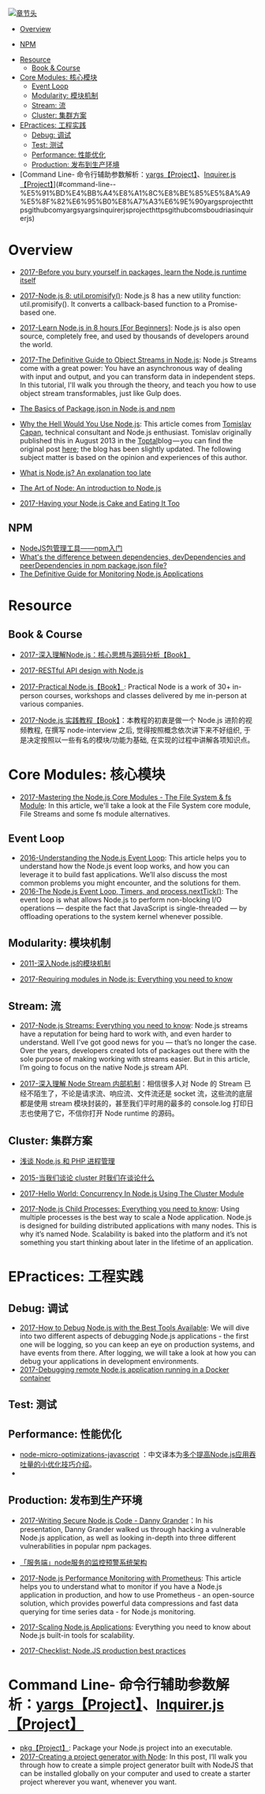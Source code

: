 [![章节头](https://parg.co/UGo)](https://parg.co/b4z) 
 - [Overview](#overview)
  * [NPM](#npm)
- [Resource](#resource)
  * [Book & Course](#book--course)
- [Core Modules: 核心模块](#core-modules-%E6%A0%B8%E5%BF%83%E6%A8%A1%E5%9D%97)
  * [Event Loop](#event-loop)
  * [Modularity: 模块机制](#modularity-%E6%A8%A1%E5%9D%97%E6%9C%BA%E5%88%B6)
  * [Stream: 流](#stream-%E6%B5%81)
  * [Cluster: 集群方案](#cluster-%E9%9B%86%E7%BE%A4%E6%96%B9%E6%A1%88)
- [EPractices: 工程实践](#epractices-%E5%B7%A5%E7%A8%8B%E5%AE%9E%E8%B7%B5)
  * [Debug: 调试](#debug-%E8%B0%83%E8%AF%95)
  * [Test: 测试](#test-%E6%B5%8B%E8%AF%95)
  * [Performance: 性能优化](#performance-%E6%80%A7%E8%83%BD%E4%BC%98%E5%8C%96)
  * [Production: 发布到生产环境](#production-%E5%8F%91%E5%B8%83%E5%88%B0%E7%94%9F%E4%BA%A7%E7%8E%AF%E5%A2%83)
- [Command Line- 命令行辅助参数解析：[yargs【Project】](https://github.com/yargs/yargs)、[Inquirer.js【Project】](https://github.com/SBoudrias/Inquirer.js)](#command-line--%E5%91%BD%E4%BB%A4%E8%A1%8C%E8%BE%85%E5%8A%A9%E5%8F%82%E6%95%B0%E8%A7%A3%E6%9E%90yargsprojecthttpsgithubcomyargsyargsinquirerjsprojecthttpsgithubcomsboudriasinquirerjs) 


# Overview
- [2017-Before you bury yourself in packages, learn the Node.js runtime itself](https://parg.co/b4I) 

- [2017-Node.js 8: util.promisify()](http://2ality.com/2017/05/util-promisify.html): Node.js 8 has a new utility function: util.promisify(). It converts a callback-based function to a Promise-based one.
- [2017-Learn Node.js in 8 hours [For Beginners]](https://parg.co/bNy): Node.js is also open source, completely free, and used by thousands of developers around the world.
- [2017-The Definitive Guide to Object Streams in Node.js](https://parg.co/bfV): Node.js Streams come with a great power: You have an asynchronous way of dealing with input and output, and you can transform data in independent steps. In this tutorial, I'll walk you through the theory, and teach you how to use object stream transformables, just like Gulp does.
- [The Basics of Package.json in Node.js and npm](http://6me.us/zFEia8)
- [Why the Hell Would You Use Node.js](https://medium.com/the-node-js-collection/why-the-hell-would-you-use-node-js-4b053b94ab8e#.71g206imf): This article comes from [Tomislav Capan](https://twitter.com/tomislavcapan), technical consultant and Node.js enthusiast. Tomislav originally published this in August 2013 in the [Toptal](https://www.toptal.com/developers)blog — you can find the original post [here](https://www.toptal.com/nodejs/why-the-hell-would-i-use-node-js); the blog has been slightly updated. The following subject matter is based on the opinion and experiences of this author.
- [What is Node.js? An explanation too late](https://lethalbrains.com/what-is-node-js-an-explanation-too-late-477c10778dea#.5daatualo) 
- [The Art of Node: An introduction to Node.js](https://github.com/maxogden/art-of-node#modules)
- [2017-Having your Node.js Cake and Eating It Too](https://parg.co/bTW)
## NPM
- [NodeJS包管理工具——npm入门](http://aerotiger.info/archives/beginners-guide-node-package-manager.html?hmsr=toutiao.io&utm_medium=toutiao.io&utm_source=toutiao.io)
- [What's the difference between dependencies, devDependencies and peerDependencies in npm package.json file?](http://stackoverflow.com/questions/18875674/whats-the-difference-between-dependencies-devdependencies-and-peerdependencies/22004559#22004559)
- [The Definitive Guide for Monitoring Node.js Applications](https://blog.risingstack.com/monitoring-nodejs-applications-nodejs-at-scale/)


# Resource
## Book & Course
- [2017-深入理解Node.js：核心思想与源码分析【Book】](http://6me.us/epg)
- [2017-RESTful API design with Node.js](https://hackernoon.com/restful-api-design-with-node-js-26ccf66eab09)

- [2017-Practical Node.js【Book】](https://github.com/azat-co/practicalnode): Practical Node is a work of 30+ in-person courses, workshops and classes delivered by me in-person at various companies.

- [2017-Node.js 实践教程【Book】](https://github.com/ElemeFE/node-practice)：本教程的初衷是做一个 Node.js 进阶的视频教程, 在撰写 node-interview 之后, 觉得按照概念依次讲下来不好组织, 于是决定按照以一些有名的模块/功能为基础, 在实现的过程中讲解各项知识点。



# Core Modules: 核心模块
- [2017-Mastering the Node.js Core Modules - The File System & fs Module](https://blog.risingstack.com/mastering-the-nodejs-core-modules-file-system-fs-module/): In this article, we'll take a look at the File System core module, File Streams and some fs module alternatives.
## Event Loop
- [2016-Understanding the Node.js Event Loop](https://blog.risingstack.com/node-js-at-scale-understanding-node-js-event-loop/): This article helps you to understand how the Node.js event loop works, and how you can leverage it to build fast applications. We’ll also discuss the most common problems you might encounter, and the solutions for them.
- [2016-The Node.js Event Loop, Timers, and process.nextTick()](https://parg.co/b1l): The event loop is what allows Node.js to perform non-blocking I/O operations — despite the fact that JavaScript is single-threaded — by offloading operations to the system kernel whenever possible.
## Modularity: 模块机制

- [2011-深入Node.js的模块机制](http://www.infoq.com/cn/articles/nodejs-module-mechanism)


- [2017-Requiring modules in Node.js: Everything you need to know](https://parg.co/bQl) 
## Stream: 流
- [2017-Node.js Streams: Everything you need to know](https://parg.co/bJN): Node.js streams have a reputation for being hard to work with, and even harder to understand. Well I’ve got good news for you — that’s no longer the case. Over the years, developers created lots of packages out there with the sole purpose of making working with streams easier. But in this article, I’m going to focus on the native Node.js stream API.

- [2017-深入理解 Node Stream 内部机制](http://www.barretlee.com/blog/2017/06/06/dive-to-nodejs-at-stream-module/)：相信很多人对 Node 的 Stream 已经不陌生了，不论是请求流、响应流、文件流还是 socket 流，这些流的底层都是使用 stream 模块封装的，甚至我们平时用的最多的 console.log 打印日志也使用了它，不信你打开 Node runtime 的源码。
## Cluster: 集群方案
- [浅谈 Node.js 和 PHP 进程管理](http://taobaofed.org/blog/2015/11/24/nodejs-php-process-manager/)

- [2015-当我们谈论 cluster 时我们在谈论什么](http://taobaofed.org/blog/2015/11/03/nodejs-cluster/)
- [2017-Hello World: Concurrency In Node.js Using The Cluster Module](http://6me.us/AKz9) 
- [2017-Node.js Child Processes: Everything you need to know](https://parg.co/bLq): Using multiple processes is the best way to scale a Node application. Node.js is designed for building distributed applications with many nodes. This is why it’s named Node. Scalability is baked into the platform and it’s not something you start thinking about later in the lifetime of an application.
# EPractices: 工程实践
## Debug: 调试
- [2017-How to Debug Node.js with the Best Tools Available](https://blog.risingstack.com/how-to-debug-nodej-js-with-the-best-tools-available/): We will dive into two different aspects of debugging Node.js applications - the first one will be logging, so you can keep an eye on production systems, and have events from there. After logging, we will take a look at how you can debug your applications in development environments.
- [2017-Debugging remote Node.js application running in a Docker container](https://parg.co/byP) 
## Test: 测试
## Performance: 性能优化

- [node-micro-optimizations-javascript](https://www.infoq.com/articles/node-micro-optimizations-javascript) ：中文译本为[多个提高Node.js应用吞吐量的小优化技巧介绍](https://zhuanlan.zhihu.com/p/25276558)。
- []()

## Production: 发布到生产环境
- [2017-Writing Secure Node.js Code - Danny Grander](https://parg.co/bVL)：In his presentation, Danny Grander walked us through hacking a vulnerable Node.js application, as well as looking in-depth into three different vulnerabilities in popular npm packages.
- [「服务端」node服务的监控预警系统架构](https://github.com/ShowJoy-com/showjoy-blog/issues/4)

- [2017-Node.js Performance Monitoring with Prometheus](https://parg.co/bed): This article helps you to understand what to monitor if you have a Node.js application in production, and how to use Prometheus - an open-source solution, which provides powerful data compressions and fast data querying for time series data - for Node.js monitoring.
- [2017-Scaling Node.js Applications](https://parg.co/b1y): Everything you need to know about Node.js built-in tools for scalability.
- [2017-Checklist: Node.JS production best practices](http://goldbergyoni.com/checklist-best-practice-of-node-js-in-production/)

# Command Line- 命令行辅助参数解析：[yargs【Project】](https://github.com/yargs/yargs)、[Inquirer.js【Project】](https://github.com/SBoudrias/Inquirer.js)
- [pkg【Project】](https://github.com/zeit/pkg): Package your Node.js project into an executable.
- [2017-Creating a project generator with Node](https://parg.co/byo): In this post, I’ll walk you through how to create a simple project generator built with NodeJS that can be installed globally on your computer and used to create a starter project wherever you want, whenever you want.


